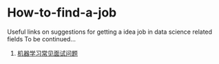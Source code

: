 # How-to-find-a-job
Useful links on suggestions for getting a idea job in data science related fields
To be continued...

1. [机器学习常见面试问题](http://www.cnblogs.com/tornadomeet/p/3395593.html)
